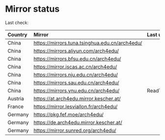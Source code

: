 <script src="./time.js"></script>
# Mirror status
Last check: <script type="text/javascript">localize(1682486252.184957);</script>

|Country|Mirror|Last update|
|:------|:-----|:----------|
|China|https://mirrors.tuna.tsinghua.edu.cn/arch4edu/|<script type="text/javascript">localize(1682447438);</script>|
|China|https://mirrors.aliyun.com/arch4edu/|<script type="text/javascript">localize(1682447438);</script>|
|China|https://mirrors.bfsu.edu.cn/arch4edu/|<script type="text/javascript">localize(1682447438);</script>|
|China|https://mirror.iscas.ac.cn/arch4edu/|<script type="text/javascript">localize(1682447438);</script>|
|China|https://mirrors.nju.edu.cn/arch4edu/|<script type="text/javascript">localize(1682404283);</script>|
|China|https://mirrors.sau.edu.cn/arch4edu/|<script type="text/javascript">localize(1673850842);</script>|
|China|https://mirrors.ynu.edu.cn/arch4edu/|ReadTimeout|
|Austria|https://at.arch4edu.mirror.kescher.at/|<script type="text/javascript">localize(1682447438);</script>|
|France|https://mirror.lesviallon.fr/arch4edu/|<script type="text/javascript">localize(1682447438);</script>|
|Germany|https://pkg.fef.moe/arch4edu/|<script type="text/javascript">localize(1682447438);</script>|
|Germany|https://de.arch4edu.mirror.kescher.at/|<script type="text/javascript">localize(1682447438);</script>|
|Germany|https://mirror.sunred.org/arch4edu/|<script type="text/javascript">localize(1682447438);</script>|

<script src="./tablefilter/tablefilter.js"></script>
<script src="./table.js"></script>
